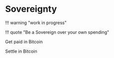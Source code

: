# Sovereignty


!!! warning "work in progress"


!!! quote "Be a Sovereign over your own spending"

Get paid in Bitcoin

Settle in Bitcoin


<!--

Lord Jesus Christ
Son of the living God
Have mercy on me, a sinner


Let's stick with the base layer, and
A: Lightning 

and also reference the necessary 2nd layer payment rails that will need to exist for full sovereignty.





explorer.acinq.co
LnRouter, lnrouter.app/graph
1ml
amboss.space
lightningnetwork.plus
thunderhub.io
thebitcoinlayer.substack.com





Do you need an on-chain transaction to receive
 lightning payments?
If yes, this is a scaling problem.
Can a user receive lightning payments from
 an existing channel?
That is, can a channel support multiple
 users?
The equivalent of a HD wallet for lightning.
In other words, an existing channel could then
 add multiple parties as potential recipients.

Perhaps this is best thought of as a layer 3.
The lightning transactions are always 2-2 multisig
 being bounced back and forth.
This is the game of sovereigns.
What's missing is your % of that.

~50 million sovereigns
12 billion subjects, all working with
 one or more sovereigns.

How does the sovereign pay their subjects?
157-million transactions per year, maybe 10-1000
times the number of transaction outputs.
In other words, the average sovereign has ~1000
 outputs per lightning channel.
If each output could be put into an L3 lightning
 wallet, then all subjects could easily work
 for one or more sovereigns.
The L3 wallet is just a Bitcoin wallet, an
 address is used as the basis of their L3
 payments.
Make as many as you want, the L3 takes those
 as pseudonymous payment destinations, creating
 payments based on an address and a UTXO
 (or a designated L2 amount).
You can get paid only when there's a UTXO
 cryptographically signed to your address
 and part of the existing channel.
L3 simply needs to ensure no double spending,
 exactly as L2 does.
E.g., make an L2 payment
 and use that to designate L3 funds?
This way an employer locks real wealth to your
 address, with a covenant for you to get paid,
 should you deliver the work.
Once the money is yours, it's yours... 
You can be a sovereign if you so choose, or
 just save and spend it on L3 rails.

Cold storage on L3, it's yours afterall,
 or put it on L2, the inter-sovereign layer.

Sovereign -- base layer
Inter-sovereign -- L2
Inter-payments -- L3

Possible solutions now, 

Sidecar channels,
https://lightning.engineering/posts/2021-05-26-sidecar-channels/

Channel factories
https://thebitcoinmanual.com/articles/btc-channel-factories/
https://www.bitcoinlightning.com/channel-factories-the-future-of-the-lightning-network/


lightning channrl is 2-2 multisig, bouncing a transaction back snd forth and noy spending.
This channel can close, and all thats needed is L3 wallet, a separate transaction that takes an infinitely divisivle slice of a UTXO away from the 2-2 multisig, and is spendable on any lightning channel.
HD wallet addresses, with tiny frwction of a UTXO, but that UTXO might get moved to a change address.
The new UTXO at rhe change address must carry forward the info needed that the old UTXO can be spendable at the new.
These balances can get passed arlund and consolidated.



-->
